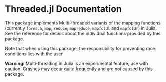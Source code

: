 # Threaded.jl Documentation

This package implements Multi-threaded variants of the mapping functions (currently `foreach`, `map`, `reduce`, `mapreduce`, `mapfoldl` and `mapfoldr`) in Julia. See the reference for details about the individual functions provided by this package.

Note that when using this package, the responsibility for preventing race conditions lies with the user.

**Warning:** Multi-threading in Julia is an experimental feature, use with caution. Crashes may occur quite frequently and are not caused by this package.
